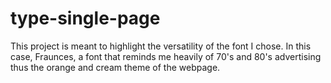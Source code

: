 # type-single-page
 
This project is meant to highlight the versatility of the font I chose. In this case, Fraunces, a font that reminds me heavily of 70's and 80's advertising thus the orange and cream theme of the webpage.
